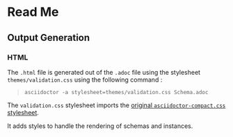 # Read Me

## Output Generation

### HTML

The `.html` file is generated out of the `.adoc` file using the stylesheet `themes/validation.css` using the following command :

> `asciidoctor -a stylesheet=themes/validation.css Schema.adoc`

The `validation.css` stylesheet imports the [original `asciidoctor-compact.css` stylesheet](https://github.com/asciidoctor/brackets-asciidoc-preview/blob/master/themes/asciidoctor-compact.css).  

It adds styles to handle the rendering of schemas and instances.

